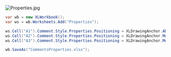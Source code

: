 ![Properties.jpg](http://download-codeplex.sec.s-msft.com/Download?ProjectName=closedxml&DownloadId=320486 "Properties.jpg")  

```c#
var wb = new XLWorkbook();
var ws = wb.Worksheets.Add("Properties");

ws.Cell("A1").Comment.Style.Properties.Positioning = XLDrawingAnchor.Absolute;
ws.Cell("A2").Comment.Style.Properties.Positioning = XLDrawingAnchor.MoveAndSizeWithCells;
ws.Cell("A3").Comment.Style.Properties.Positioning = XLDrawingAnchor.MoveWithCells;

wb.SaveAs("CommentsProperties.xlsx");
```
